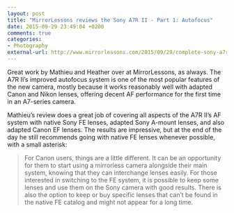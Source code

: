 ```yaml
---
layout: post
title: "MirrorLessons reviews the Sony A7R II - Part 1: Autofocus"
date: 2015-09-29 23:49:04 +0200
comments: true
categories: 
- Photography
external-url: http://www.mirrorlessons.com/2015/09/29/complete-sony-a7rii-autofocus-review/
---
```


Great work by Mathieu and Heather over at MirrorLessons, as always. The A7R II’s improved autofocus system is one of the most popular features of the new camera, mostly because it works reasonably well with adapted Canon and Nikon lenses, offering decent AF performance for the first time in an A7-series camera.

Mathieu’s review does a great job of covering all aspects of the A7R II’s AF system with native Sony FE lenses, adapted Sony A-mount lenses, and also adapted Canon EF lenses. The results are impressive, but at the end of the day he still recommends going with native FE lenses whenever possible, with a small asterisk:

> For Canon users, things are a little different. It can be an opportunity for them to start using a mirrorless camera alongside their main system, knowing that they can interchange lenses easily. For those interested in switching to the FE system, it is possible to keep some lenses and use them on the Sony camera with good results. There is also the option to keep or buy specific lenses that can’t be found in the native FE catalog and might not appear for a long time.